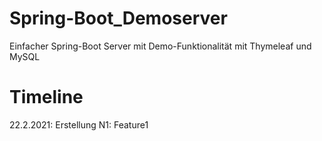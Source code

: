 # Spring-Boot_Demoserver
Einfacher Spring-Boot Server mit Demo-Funktionalität mit Thymeleaf und MySQL

# Timeline
22.2.2021: Erstellung
N1: Feature1